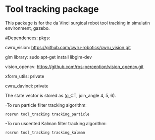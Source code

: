 # Tool tracking package

This package is for the da Vinci surgical robot tool tracking in simulatin environment, gazebo.

#Dependences:
pkgs:

cwru_vision: https://github.com/cwru-robotics/cwru_vision.git

glm library: sudo apt-get install libglm-dev

vision_opencv: https://github.com/ros-perception/vision_opencv.git

xform_utils: private

cwru_davinci: private

The state vector is stored as (g_CT, join_angle 4, 5, 6).

-To run particle filter tracking algorithm:

`rosrun tool_tracking tracking_particle`

-To run uscented Kalman filter tracking algorithm:

`rosrun tool_tracking tracking_kalman`



 






